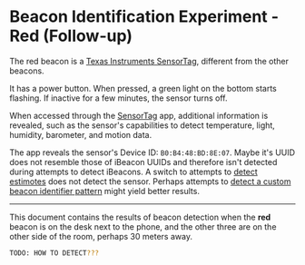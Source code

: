 # Beacon Identification Experiment - Red (Follow-up)

The red beacon is a [Texas Instruments SensorTag](http://www.ti.com/ww/en/wireless_connectivity/sensortag2015/?INTC=SensorTag&HQS=sensortag), different from the other beacons.

It has a power button. When pressed, a green light on the bottom starts flashing. If inactive for a few minutes, the sensor turns off.

When accessed through the [SensorTag](https://play.google.com/store/apps/details?id=com.ti.ble.sensortag) app, additional information is revealed, such as the sensor's capabilities to detect temperature, light, humidity, barometer, and motion data.

The app reveals the sensor's Device ID: `B0:B4:48:BD:8E:07`. Maybe it's UUID does not resemble those of iBeacon UUIDs and therefore isn't detected during attempts to detect iBeacons. A switch to attempts to [detect estimotes](https://github.com/mmazzarolo/react-native-beacons-android/blob/3fd2b8a24a6a3e1b46d31d6cd1fd8971a5402600/index.js#L21-L23) does not detect the sensor. Perhaps attempts to [detect a custom beacon identifier pattern](https://github.com/mmazzarolo/react-native-beacons-android/blob/3fd2b8a24a6a3e1b46d31d6cd1fd8971a5402600/index.js#L25-L27) might yield better results.

<hr>

This document contains the results of beacon detection
  when the **red** beacon is on the desk next to the phone,
  and the other three are on the other side of the room, perhaps 30 meters away.

```` sh
TODO: HOW TO DETECT???
````

